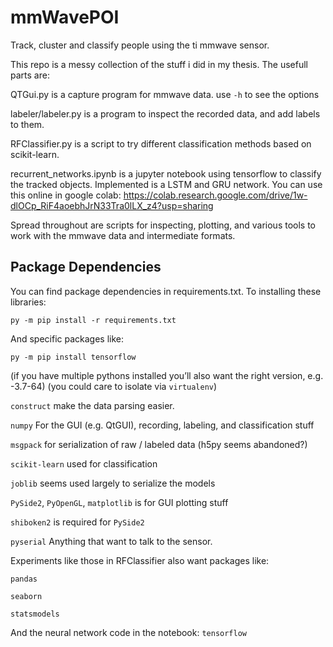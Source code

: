 # mmWavePOI

Track, cluster and classify people using the ti mmwave sensor.

This repo is a messy collection of the stuff i did in my thesis. The usefull parts are:

QTGui.py is a capture program for mmwave data.
use `-h` to see the options

labeler/labeler.py is a program to inspect the recorded data, and add labels to them.

RFClassifier.py is a script to try different classification methods based on scikit-learn.

recurrent_networks.ipynb is a jupyter notebook using tensorflow to classify the tracked objects. Implemented is a LSTM and GRU network.
You can use this online in google colab: https://colab.research.google.com/drive/1w-dlOCp_RiF4aoebhJrN33Tra0lLX_z4?usp=sharing

Spread throughout are scripts for inspecting, plotting, and various tools to work with the mmwave data and intermediate formats.

## Package Dependencies

You can find package dependencies in requirements.txt.
To installing these libraries:

```py -m pip install -r requirements.txt```

And specific packages like:

```py -m pip install tensorflow```

(if you have multiple pythons installed you’ll also want the right version, e.g. -3.7-64)
(you could care to isolate via `virtualenv`)

`construct` make the data parsing easier.

`numpy` For the GUI (e.g. QtGUI), recording, labeling, and classification stuff

`msgpack` for serialization of raw / labeled data    (h5py seems abandoned?)

`scikit-learn` used for classification

`joblib` seems used largely to serialize the models

`PySide2`, `PyOpenGL`, `matplotlib` is for GUI plotting stuff

`shiboken2` is required for `PySide2`

`pyserial` Anything that want to talk to the sensor.
   
Experiments like those in RFClassifier also want packages like:
  
`pandas`
  
`seaborn`
  
`statsmodels`

And the neural network code in the notebook:
`tensorflow`

